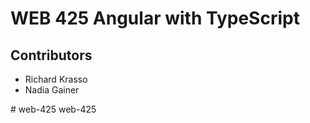 <h1>WEB 425 Angular with TypeScript</h1>
<h2>Contributors</h2>
<ul>
  <li>Richard Krasso</li>
  <li>Nadia Gainer</li>
</ul>
# web-425
web-425
